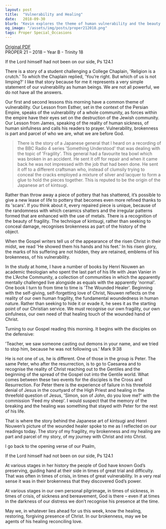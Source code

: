 ```yaml
---
layout: post
title:  "Vulnerability and Healing"
date:   2018-09-30
blurb: "Kevin explores the theme of human vulnerability and the beauty of brokenness through the story of kintsugi, the Japanese art of repairing broken pottery with gold. He reflects on our need for God's presence in times of weakness and the importance of acknowledging our fragility as a step towards healing. Drawing from the lessons of Esther, James, and the Gospels, Kevin encourages embracing our brokenness as part of our journey with Christ."
og_image: "/assets/img/posts/proper212018.png"
tags: Proper Special_Occasions
---
```

[Original PDF](/assets/pdf/proper212018.pdf)    
PROPER 21 – 2018 – Year B - Trinity 18

If the Lord himself had not been on our side, Ps 124.1

There is a story of a student challenging a College Chaplain, 'Religion is a crutch.' To which the Chaplain replied, 'You’re right. But which of us is not limping?' I like that story because for me it represents a very simple statement of our vulnerability as human beings. We are not all powerful, we do not have all the answers.

Our first and second lessons this morning have a common theme of vulnerability. Our Lesson from Esther, set in the context of the Persian Empire, speaks of the vulnerability of a whole community, as forces within the empire have their eyes set on the destruction of the Jewish community. Our Lesson from James, speaking of the reality of human sickness, of human sinfulness and calls his readers to prayer. Vulnerability, brokenness is part and parcel of who we are, what we are before God.

> There is the story of a Japanese general that I heard on a recording of the BBC Radio 4 series 'Something Understood' that was dealing with the topic of 'Fragility'. This general had a favourite tea bowl which was broken in an accident. He sent it off for repair and when it came back he was not impressed with the job that had been done. He sent it off to a different craftsman who, instead of clumsily trying to conceal the cracks employed a mixture of silver and lacquer to form a glue to hold the pieces together. This is reputed to be the origin of the Japanese art of kintsugi.

Rather than throw away a piece of pottery that has shattered, it’s possible to give a new lease of life to pottery that becomes even more refined thanks to its 'scars'. If you think about it, every repaired piece is unique, because of the randomness with which ceramics shatters and the irregular patterns formed that are enhanced with the use of metals. There is a recognition of the beauty of fragility. The technique of kintsugi, rather than seeking to conceal damage, recognises brokenness as part of the history of the object.

When the Gospel writers tell us of the appearance of the risen Christ in their midst, we read 'He showed them his hands and his feet.' In his risen glory, the marks of his suffering are not hidden, they are retained, emblems of his brokenness, of his vulnerability.

In the study at home, I have a number of books by Henri Nouwen an academic theologian who spent the last part of his life with Jean Vanier in the L’Arche Community, a collection of communities in which the apparently mentally challenged live alongside as equals with the apparently 'normal'. One book I turn to from time to time is 'The Wounded Healer'. Beginning with the self-giving, self-forgetting love of Christ, Nouwen reflects on the reality of our own human fragility, the fundamental woundedness in human nature. Rather than seeking to hide it or evade it, he sees it as the starting point of our Christian service. We must recognise our own fragility, our own sinfulness, our own need of that healing touch of the wounded hand of Christ.

Turning to our Gospel reading this morning. It begins with the disciples on the defensive:

'Teacher, we saw someone casting out demons in your name, and we tried to stop him, because he was not following us.' Mark 9:38

He is not one of us, he is different. One of those in the group is Peter. The same Peter, who after the resurrection, is to go to Caesarea and to recognise the reality of Christ reaching out to the Gentiles and the beginning of the spread of the Gospel out into the Gentile world. What comes between these two events for the disciples is the Cross and Resurrection. For Peter there is the experience of failure in his threefold denial of Jesus in the courtyard of the High Priest and healing in the threefold question of Jesus, 'Simon, son of John, do you love me?' with the commission 'Feed my sheep'. I would suspect that the memory of the breaking and the healing was something that stayed with Peter for the rest of his life.

That is where the story behind the Japanese art of kintsugi and Henri Nouwen’s picture of the wounded healer spoke to me as I reflected on our readings today. The story of my fragility, my brokenness and my healing are part and parcel of my story, of my journey with Christ and into Christ.

I go back to the opening verse of our Psalm,

If the Lord himself had not been on our side, Ps 124.1

At various stages in her history the people of God have known God’s preserving, guiding hand at their side in times of great trial and difficulty. That was often in times of crisis, in times of great vulnerability. In a very real sense it was in their brokenness that they discovered God’s power.

At various stages in our own personal pilgrimage, in times of sickness, in times of crisis, of sickness and bereavement, God is there – even if at times in the darkness of our distress we don’t recognise his presence at the time.

May we, in whatever lies ahead for us this week, know the healing, restoring, forgiving presence of Christ. In our brokenness, may we be agents of his healing reconciling love.
